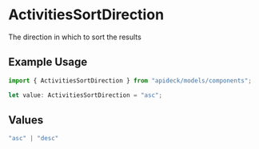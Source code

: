 # ActivitiesSortDirection

The direction in which to sort the results

## Example Usage

```typescript
import { ActivitiesSortDirection } from "apideck/models/components";

let value: ActivitiesSortDirection = "asc";
```

## Values

```typescript
"asc" | "desc"
```